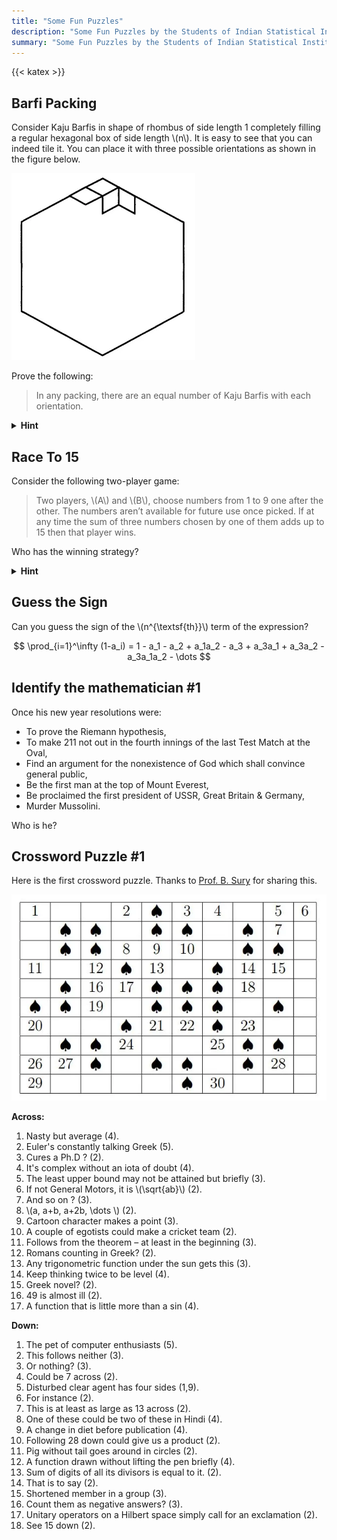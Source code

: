 ```yaml
---
title: "Some Fun Puzzles"
description: "Some Fun Puzzles by the Students of Indian Statistical Institute, Bangalore."
summary: "Some Fun Puzzles by the Students of Indian Statistical Institute, Bangalore."
---
```


{{< katex >}}

## Barfi Packing

Consider Kaju Barfis in shape of rhombus of side length 1 completely filling a regular hexagonal box of side length \\(n\\). It is easy to see that you can indeed tile it. You can place it with three possible orientations as shown in the figure below.

![Barfi](barfi.webp?=1x)

Prove the following:

> In any packing, there are an equal number of Kaju Barfis with each orientation.

<details>
  <summary><b>Hint</b></summary>
    Have you seen the logo of <a href="https://artofproblemsolving.com">AoPS</a>?
</details>

## Race To 15

Consider the following two-player game:

> Two players, \\(A\\) and \\(B\\), choose numbers from 1 to 9 one after the other. The numbers aren’t available for future use once picked. If at any time the sum of three numbers chosen by one of them adds up to 15 then that player wins.

Who has the winning strategy?

<details>
  <summary><b>Hint</b></summary>
    Form a bijection with <emph>Tic-Tac-Toe</emph>.
</details>

## Guess the Sign

Can you guess the sign of the \\(n^{\textsf{th}}\\) term of the expression?

$$
\prod_{i=1}^\infty (1-a_i) = 1 - a_1 - a_2 + a_1a_2 - a_3 + a_3a_1 + a_3a_2 - a_3a_1a_2 - \dots
$$

## Identify the mathematician #1

Once his new year resolutions were:

- To prove the Riemann hypothesis,
- To make 211 not out in the fourth innings of the last Test Match at the Oval,
- Find an argument for the nonexistence of God which shall convince general public,
- Be the first man at the top of Mount Everest,
- Be proclaimed the first president of USSR, Great Britain & Germany,
- Murder Mussolini.

Who is he?

## Crossword Puzzle #1

Here is the first crossword puzzle. Thanks to [Prof. B. Sury](https://www.isibang.ac.in/~sury/) for sharing this.

![xWord](crossword01.webp)

**Across:**

1. Nasty but average (4).
2. Euler's constantly talking Greek (5).
3. Cures a Ph.D ? (2).
4. It's complex without an iota of doubt (4).
5. The least upper bound may not be attained but briefly (3).
6. If not General Motors, it is \\(\sqrt{ab}\\) (2).
7. And so on ? (3).
8. \\(a, a+b, a+2b, \dots \\) (2).
9. Cartoon character makes a point (3).
10. A couple of egotists could make a cricket team (2).
11. Follows from the theorem – at least in the beginning (3).
12. Romans counting in Greek? (2).
13. Any trigonometric function under the sun gets this (3).
14. Keep thinking twice to be level (4).
15. Greek novel? (2).
16. 49 is almost ill (2).
17. A function that is little more than a sin (4).

**Down:**

1. The pet of computer enthusiasts (5).
2. This follows neither (3).
3. Or nothing? (3).
4. Could be 7 across (2).
5. Disturbed clear agent has four sides (1,9).
6. For instance (2).
7. This is at least as large as 13 across (2).
8. One of these could be two of these in Hindi (4).
9. A change in diet before publication (4).
10. Following 28 down could give us a product (2).
11. Pig without tail goes around in circles (2).
12. A function drawn without lifting the pen briefly (4).
13. Sum of digits of all its divisors is equal to it. (2).
14. That is to say (2).
15. Shortened member in a group (3).
16. Count them as negative answers? (3).
17. Unitary operators on a Hilbert space simply call for an exclamation (2).
18. See 15 down (2).
